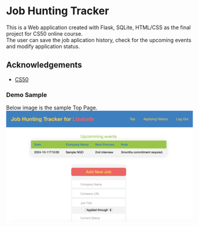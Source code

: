 # Job Hunting Tracker

This is a Web application created with Flask, SQLite, HTML/CSS as the final project for CS50 online course.\
The user can save the job aplication history, check for the upcoming events and modify application status.

## Acknowledgements
+ [CS50](https://pll.harvard.edu/course/cs50-introduction-computer-science)

### Demo Sample
Below image is the sample Top Page.\
![sample image](https://github.com/haru-pyon/jobhunting_tracker/blob/main/sample.png)
